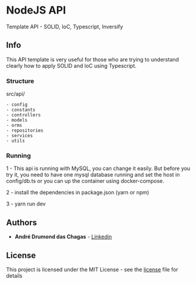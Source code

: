 # NodeJS API

Template API - SOLID, IoC, Typescript, Inversify

## Info

This API template is very useful for those who are trying to understand clearly how to apply SOLID and IoC using Typescript.

### Structure

src/api/

```
- config
- constants
- controllers
- models
- orms
- repositories
- services
- utils
```

### Running

1 - This api is running with MySQL, you can change it easily. But before you try it, you need to have one mysql database running and set the host in config/db.ts or you can up the container using docker-compose.

2 - install the dependencies in package.json (yarn or npm)

3 - yarn run dev

## Authors

- **André Drumond das Chagas** - [Linkedin](https://www.linkedin.com/in/andr%C3%A9-drumond-das-chagas-690592127/)

## License

This project is licensed under the MIT License - see the [license](license) file for details
